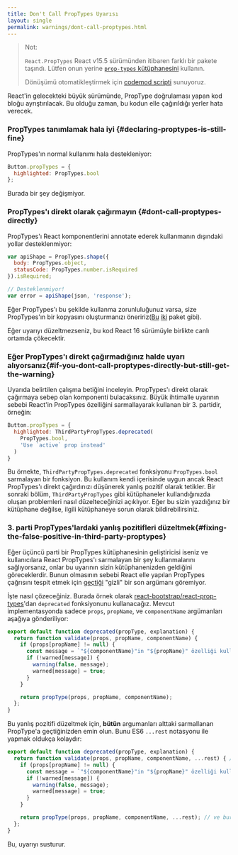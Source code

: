 ```yaml
---
title: Don't Call PropTypes Uyarısı
layout: single
permalink: warnings/dont-call-proptypes.html
---
```


> Not:
>
> `React.PropTypes` React v15.5 sürümünden itibaren farklı bir pakete taşındı. Lütfen onun yerine [`prop-types` kütüphanesini](https://www.npmjs.com/package/prop-types) kullanın.
>
>Dönüşümü otomatikleştirmek için [codemod scripti](/blog/2017/04/07/react-v15.5.0.html#migrating-from-react.proptypes) sunuyoruz.

React'in gelecekteki büyük sürümünde, PropType doğrulaması yapan kod bloğu ayrıştırılacak. Bu olduğu zaman, bu kodun elle çağırıldığı yerler hata verecek.

### PropTypes tanımlamak hala iyi {#declaring-proptypes-is-still-fine}

PropTypes'ın normal kullanımı hala destekleniyor:

```javascript
Button.propTypes = {
  highlighted: PropTypes.bool
};
```

Burada bir şey değişmiyor.

### PropTypes'ı direkt olarak çağırmayın {#dont-call-proptypes-directly}

PropTypes'ı React komponentlerini annotate ederek kullanmanın dışındaki yollar desteklenmiyor:

```javascript
var apiShape = PropTypes.shape({
  body: PropTypes.object,
  statusCode: PropTypes.number.isRequired
}).isRequired;

// Desteklenmiyor!
var error = apiShape(json, 'response');
```
Eğer PropTypes'ı bu şekilde kullanma zorunluluğunuz varsa, size PropTypes'ın bir kopyasını oluşturmanızı öneririz([Bu](https://github.com/aackerman/PropTypes) [iki](https://github.com/developit/proptypes) paket gibi).

Eğer uyarıyı düzeltmezseniz, bu kod React 16 sürümüyle birlikte canlı ortamda çökecektir.

### Eğer PropTypes'ı direkt çağırmadığınız halde uyarı alıyorsanız{#if-you-dont-call-proptypes-directly-but-still-get-the-warning}

Uyarıda belirtilen çalışma betiğini inceleyin. PropTypes'ı direkt olarak çağırmaya sebep olan komponenti bulacaksınız. Büyük ihtimalle uyarının sebebi React'in PropTypes özelliğini sarmallayarak kullanan bir 3. partidir, örneğin:

```js
Button.propTypes = {
  highlighted: ThirdPartyPropTypes.deprecated(
    PropTypes.bool,
    'Use `active` prop instead'
  )
}
```

Bu örnekte, `ThirdPartyPropTypes.deprecated` fonksiyonu `PropTypes.bool` sarmalayan bir fonksiyon. Bu kullanım kendi içerisinde uygun ancak React PropTypes'ı direkt çağırdınızı düşünerek yanlış pozitif olarak tetikler. Bir sonraki bölüm, `ThirdPartyPropTypes` gibi kütüphaneler kullandığınızda oluşan problemleri nasıl düzelteceğinizi açıklıyor. Eğer bu sizin yazdığınız bir kütüphane değilse, ilgili kütüphaneye sorun olarak bildirebilirsiniz.

### 3. parti PropTypes'lardaki yanlış pozitifleri düzeltmek{#fixing-the-false-positive-in-third-party-proptypes}

Eğer üçüncü parti bir PropTypes kütüphanesinin geliştiricisi iseniz ve kullanıcılara React PropTypes'ı sarmalayan bir şey kullanmalarını sağlıyorsanız, onlar bu uyarının sizin kütüphanenizden geldiğini göreceklerdir. Bunun olmasının sebebi React elle yapılan PropTypes çağrısını tespit etmek için [geçtiği](https://github.com/facebook/react/pull/7132) "gizli" bir son argümanı göremiyor.

İşte nasıl çözeceğiniz. Burada örnek olarak [react-bootstrap/react-prop-types](https://github.com/react-bootstrap/react-prop-types/blob/0d1cd3a49a93e513325e3258b28a82ce7d38e690/src/deprecated.js)'dan `deprecated` fonksiyonunu kullanacağız. Mevcut implementasyonda sadece `props`, `propName`, ve `componentName` argümanları aşağıya gönderiliyor:

```javascript
export default function deprecated(propType, explanation) {
  return function validate(props, propName, componentName) {
    if (props[propName] != null) {
      const message = `"${componentName}"in "${propName}" özelliği kullanımdan kaldırıldı.\n${explanation}`;
      if (!warned[message]) {
        warning(false, message);
        warned[message] = true;
      }
    }

    return propType(props, propName, componentName);
  };
}
```

Bu yanlış pozitifi düzeltmek için, **bütün** argumanları alttaki sarmallanan PropType'a geçtiğinizden emin olun. Bunu ES6 `...rest` notasyonu ile yapmak oldukça kolaydır:

```javascript
export default function deprecated(propType, explanation) {
  return function validate(props, propName, componentName, ...rest) { // Not ...rest notasyonu burada
    if (props[propName] != null) {
      const message = `"${componentName}"in "${propName}" özelliği kullanımdan kaldırıldı.\n${explanation}`;
      if (!warned[message]) {
        warning(false, message);
        warned[message] = true;
      }
    }

    return propType(props, propName, componentName, ...rest); // ve burada
  };
}
```

Bu, uyarıyı susturur.
